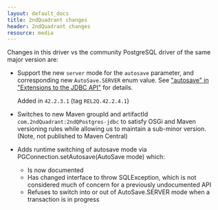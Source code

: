 ```yaml
---
layout: default_docs
title: 2ndQuadrant changes
header: 2ndQuadrant changes
resource: media
---
```


Changes in this driver vs the community PostgreSQL driver of the same major version are:

* Support the new `server` mode for the `autosave` parameter, and corresponding
  new `AutoSave.SERVER` enum value. See ["autosave" in "Extensions to the JDBC API"](autosave.html)
  for details.

  Added in `42.2.3.1` (tag `REL2Q.42.2.4.1`)

* Switches to new Maven groupId and artifactId `com.2ndQuadrant:2ndQPostgres-jdbc` to satisfy
  OSGi and Maven versioning rules while allowing us to maintain a sub-minor version.
  (Note, not published to Maven Central)

* Adds runtime switching of autosave mode via PGConnection.setAutosave(AutoSave mode) which:
  * Is now documented
  * Has changed interface to throw SQLException, which is not considered much of concern for a previously undocumented API
  * Refuses to switch into or out of AutoSave.SERVER mode when a transaction is in progress
